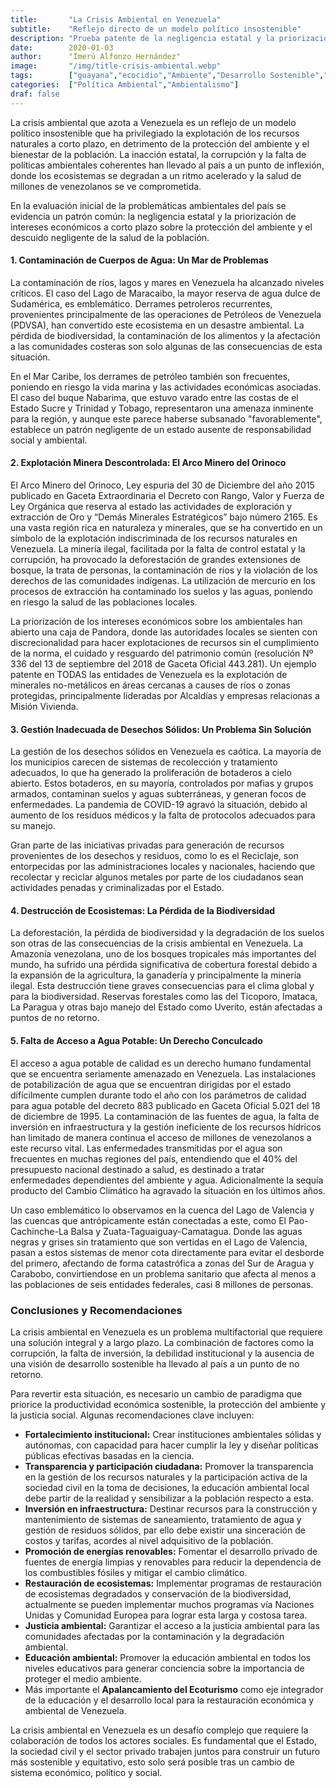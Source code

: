 ```yaml
---
title:       "La Crisis Ambiental en Venezuela"
subtitle:    "Reflejo directo de un modelo político insostenible"
description: "Prueba patente de la negligencia estatal y la priorización de intereses económicos a corto plazo sobre la protección del ambiente y el descuido de la salud de la población"
date:        2020-01-03
author:      "Imerú Alfonzo Hernández"
image:       "/img/title-crisis-ambiental.webp"
tags:        ["guayana","ecocidio","Ambiente","Desarrollo Sostenible","Venezuela"]
categories:  ["Política Ambiental","Ambientalismo"]
draf: false
---
```

La crisis ambiental que azota a Venezuela es un reflejo de un modelo político insostenible que ha privilegiado la explotación de los recursos naturales a corto plazo, en detrimento de la protección del ambiente y el bienestar de la población. La inacción estatal, la corrupción y la falta de políticas ambientales coherentes han llevado al país a un punto de inflexión, donde los ecosistemas se degradan a un ritmo acelerado y la salud de millones de venezolanos se ve comprometida.

En la evaluación inicial de la problemáticas ambientales del país se evidencia un patrón común: la negligencia estatal y la priorización de intereses económicos a corto plazo sobre la protección del ambiente y el descuido negligente de la salud de la población.

#### 1. Contaminación de Cuerpos de Agua: Un Mar de Problemas

La contaminación de ríos, lagos y mares en Venezuela ha alcanzado niveles críticos. El caso del Lago de Maracaibo, la mayor reserva de agua dulce de Sudamérica, es emblemático. Derrames petroleros recurrentes, provenientes principalmente de las operaciones de Petróleos de Venezuela (PDVSA), han convertido este ecosistema en un desastre ambiental. La pérdida de biodiversidad, la contaminación de los alimentos y la afectación a las comunidades costeras son solo algunas de las consecuencias de esta situación.

En el Mar Caribe, los derrames de petróleo también son frecuentes, poniendo en riesgo la vida marina y las actividades económicas asociadas. El caso del buque Nabarima, que estuvo varado entre las costas de el Estado Sucre y Trinidad y Tobago, representaron una amenaza inminente para la región, y aunque este parece haberse subsanado "favorablemente", establece un patrón negligente de un estado ausente de responsabilidad social y ambiental.

#### 2. Explotación Minera Descontrolada: El Arco Minero del Orinoco

El Arco Minero del Orinoco, Ley espuria del 30 de Diciembre del año 2015 publicado en Gaceta Extraordinaria el Decreto con Rango, Valor y Fuerza de Ley Orgánica que reserva al estado las actividades de exploración y extracción de Oro y “Demás Minerales Estratégicos” bajo número 2165. Es una vasta región rica en naturaleza y minerales, que se ha convertido en un símbolo de la explotación indiscriminada de los recursos naturales en Venezuela. La minería ilegal, facilitada por la falta de control estatal y la corrupción, ha provocado la deforestación de grandes extensiones de bosque, la trata de personas, la contaminación de ríos y la violación de los derechos de las comunidades indígenas. La utilización de mercurio en los procesos de extracción ha contaminado los suelos y las aguas, poniendo en riesgo la salud de las poblaciones locales.

La priorización de los intereses económicos sobre los ambientales han abierto una caja de Pandora, donde las autoridades locales se sienten con discrecionalidad para hacer explotaciones de recursos sin el cumplimiento de la norma, el cuidado y resguardo del patrimonio común (resolución Nº 336 del 13 de septiembre del 2018 de Gaceta Oficial 443.281). Un ejemplo patente en TODAS las entidades de Venezuela es la explotación de minerales no-metálicos en áreas cercanas a causes de ríos o zonas protegidas, principalmente lideradas por Alcaldías y empresas relacionas a Misión Vivienda.

#### 3. Gestión Inadecuada de Desechos Sólidos: Un Problema Sin Solución

La gestión de los desechos sólidos en Venezuela es caótica. La mayoría de los municipios carecen de sistemas de recolección y tratamiento adecuados, lo que ha generado la proliferación de botaderos a cielo abierto. Estos botaderos, en su mayoría, controlados por mafias y grupos armados, contaminan suelos y aguas subterráneas, y generan focos de enfermedades. La pandemia de COVID-19 agravó la situación, debido al aumento de los residuos médicos y la falta de protocolos adecuados para su manejo.

Gran parte de las iniciativas privadas para generación de recursos provenientes de los desechos y residuos, como lo es el Reciclaje, son entorpecidas por las administraciones locales y nacionales, haciendo que recolectar y reciclar algunos metales por parte de los ciudadanos sean actividades penadas y criminalizadas por el Estado.

#### 4. Destrucción de Ecosistemas: La Pérdida de la Biodiversidad

La deforestación, la pérdida de biodiversidad y la degradación de los suelos son otras de las consecuencias de la crisis ambiental en Venezuela. La Amazonía venezolana, uno de los bosques tropicales más importantes del mundo, ha sufrido una pérdida significativa de cobertura forestal debido a la expansión de la agricultura, la ganadería y principalmente la minería ilegal. Esta destrucción tiene graves consecuencias para el clima global y para la biodiversidad. Reservas forestales como las del Ticoporo, Imataca, La Paragua y otras bajo manejo del Estado como Uverito, están afectadas a puntos de no retorno.

#### 5. Falta de Acceso a Agua Potable: Un Derecho Conculcado

El acceso a agua potable de calidad es un derecho humano fundamental que se encuentra seriamente amenazado en Venezuela. Las instalaciones de potabilización de agua que se encuentran dirigidas por el estado difícilmente cumplen durante todo el año con los parámetros de calidad para agua potable del decreto 883 publicado en Gaceta Oficial 5.021 del 18 de diciembre de 1995. La contaminación de las fuentes de agua, la falta de inversión en infraestructura y la gestión ineficiente de los recursos hídricos han limitado de manera continua el acceso de millones de venezolanos a este recurso vital. Las enfermedades transmitidas por el agua son frecuentes en muchas regiones del país, entendiendo que el 40% del presupuesto nacional  destinado a salud, es destinado a tratar enfermedades dependientes del ambiente y agua. Adicionalmente la sequía producto del Cambio Climático ha agravado la situación en los últimos años.

Un caso emblemático lo observamos en la cuenca del Lago de Valencia y las cuencas que antrópicamente están conectadas a este, como El Pao-Cachinche-La Balsa y Zuata-Taguaiguay-Camatagua. Donde las aguas negras y grises sin tratamiento que son vertidas en el Lago de Valencia, pasan a estos sistemas de menor cota directamente para evitar el desborde del primero, afectando de forma catastrófica a zonas del Sur de Aragua y Carabobo, convirtiendose en un problema sanitario que afecta al menos a las poblaciones de seis entidades federales, casi 8 millones de personas.

### Conclusiones y Recomendaciones

La crisis ambiental en Venezuela es un problema multifactorial que requiere una solución integral y a largo plazo. La combinación de factores como la corrupción, la falta de inversión, la debilidad institucional y la ausencia de una visión de desarrollo sostenible ha llevado al país a un punto de no retorno.

Para revertir esta situación, es necesario un cambio de paradigma que priorice la productividad económica sostenible, la protección del ambiente y la justicia social. Algunas recomendaciones clave incluyen:

* **Fortalecimiento institucional:** Crear instituciones ambientales sólidas y autónomas, con capacidad para hacer cumplir la ley y diseñar políticas públicas efectivas basadas en la ciencia.
* **Transparencia y participación ciudadana:** Promover la transparencia en la gestión de los recursos naturales y la participación activa de la sociedad civil en la toma de decisiones, la educación ambiental local debe partir de la realidad y sensibilizar a la población respecto a esta.
* **Inversión en infraestructura:** Destinar recursos para la construcción y mantenimiento de sistemas de saneamiento, tratamiento de agua y gestión de residuos sólidos, par ello debe existir una sinceración de costos y tarifas, acordes al nivel adquisitivo de la población.
* **Promoción de energías renovables:** Fomentar el desarrollo privado de fuentes de energía limpias y renovables para reducir la dependencia de los combustibles fósiles y mitigar el cambio climático.
* **Restauración de ecosistemas:** Implementar programas de restauración de ecosistemas degradados y conservación de la biodiversidad, actualmente se pueden implementar muchos programas vía Naciones Unidas y Comunidad Europea para lograr esta larga y costosa tarea.
* **Justicia ambiental:** Garantizar el acceso a la justicia ambiental para las comunidades afectadas por la contaminación y la degradación ambiental.
* **Educación ambiental:** Promover la educación ambiental en todos los niveles educativos para generar conciencia sobre la importancia de proteger el medio ambiente.
* Más importante el **Apalancamiento del Ecoturismo** como eje integrador de la educación y el desarrollo local para la restauración económica y ambiental de Venezuela.

La crisis ambiental en Venezuela es un desafío complejo que requiere la colaboración de todos los actores sociales. Es fundamental que el Estado, la sociedad civil y el sector privado trabajen juntos para construir un futuro más sostenible y equitativo, esto solo será posible tras un cambio de sistema económico, político y social.
